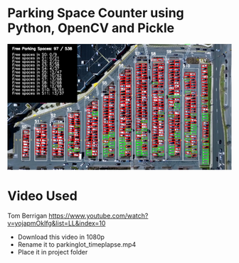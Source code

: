 # Parking Space Counter using Python, OpenCV and Pickle
<img src="img/parkingcv_final.png" width="1000"> 

# Video Used

Tom Berrigan https://www.youtube.com/watch?v=yojapmOkIfg&list=LL&index=10

* Download this video in 1080p
* Rename it to parkinglot_timeplapse.mp4 
* Place it in project folder

